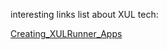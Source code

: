 interesting links list about XUL tech:

[Creating_XULRunner_Apps](https://developer.mozilla.org/en-US/docs/Archive/Mozilla/XULRunner/Creating_XULRunner_Apps_with_the_Mozilla_Build_System)







